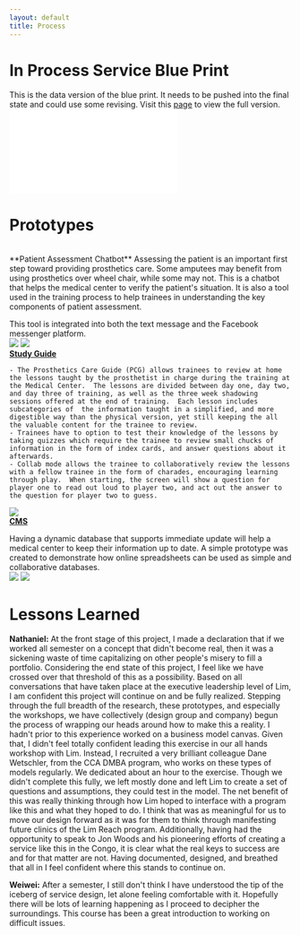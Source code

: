 ```yaml
---
layout: default
title: Process
---
```


# In Process Service Blue Print

This is the data version of the blue print. It needs to be pushed into the final state and could use some revising. Visit this [page](https://drive.google.com/file/d/0BwKHqeB0SDApelY0QzNFZW5RQWM/view) to view the full version. ![]({{site.baseurl}}/assets/img/serviceblueprint.pdf)

# Prototypes

<br>
**Patient Assessment Chatbot** Assessing the patient is an important first step toward providing prosthetics care. Some amputees may benefit from using prosthetics over wheel chair, while some may not. This is a chatbot that helps the medical center to verify the patient's situation. It is also a tool used in the training process to help trainees in understanding the key components of patient assessment.

This tool is integrated into both the text message and the Facebook messenger platform.<br>
![]({{site.baseurl}}/assets/img/text_arab.PNG) ![]({{site.baseurl}}/assets/img/limbot.PNG)<br>
[**Study Guide**](https://invis.io/59BILS6PS)

```
- The Prosthetics Care Guide (PCG) allows trainees to review at home the lessons taught by the prosthetist in charge during the training at the Medical Center.  The lessons are divided between day one, day two, and day three of training, as well as the three week shadowing sessions offered at the end of training.  Each lesson includes subcategories of  the information taught in a simplified, and more digestible way than the physical version, yet still keeping the all the valuable content for the trainee to review.
- Trainees have to option to test their knowledge of the lessons by taking quizzes which require the trainee to review small chucks of information in the form of index cards, and answer questions about it afterwards.  
- Collab mode allows the trainee to collaboratively review the lessons with a fellow trainee in the form of charades, encouraging learning through play.  When starting, the screen will show a question for player one to read out loud to player two, and act out the answer to the question for player two to guess.
```

![]({{site.baseurl}}/assets/img/invision.PNG)<br>
[**CMS**](https://groundedclouds.github.io/Sheetsee.cms/index.html)

Having a dynamic database that supports immediate update will help a medical center to keep their information up to date. A simple prototype was created to demonstrate how online spreadsheets can be used as simple and collaborative databases.<br>
![]({{site.baseurl}}/assets/img/sheet_en.png) ![]({{site.baseurl}}/assets/img/sheet_ar.png)

<!-- The research phase in most projects often hint at several different design directions, even though the team only has time to prototype one direction thoroughly. Making the research process more transparent and traceable will enable us to build on each others' work if research findings and materials well documented. As a result, the we have digitized all of our findings for the purpose of making our research process more transparent. While documenting our findings, we have also discovered the possibility of automating most of the documentation by leveraging [sheetsee.js](http://jlord.us/sheetsee.js/) (a client-side library for connecting Google Spreadsheets to a website and visualizing the information in tables and maps) made by [Jessica Lord](http://jlord.us/about.html). <img src="{{site.baseurl}}/assets/img/workflow.jpg" style="width:100%"> -->

 # Lessons Learned

**Nathaniel:** At the front stage of this project, I made a declaration that if we worked all semester on a concept that didn't become real, then it was a sickening waste of time capitalizing on other people's misery to fill a portfolio. Considering the end state of this project, I feel like we have crossed over that threshold of this as a possibility. Based on all conversations that have taken place at the executive leadership level of Lim, I am confident this project will continue on and be fully realized. Stepping through the full breadth of the research, these prototypes, and especially the workshops, we have collectively (design group and company) begun the process of wrapping our heads around how to make this a reality. I hadn't prior to this experience worked on a business model canvas. Given that, I didn't feel totally confident leading this exercise in our all hands workshop with Lim. Instead, I recruited a very brilliant colleague Dane Wetschler, from the CCA DMBA program, who works on these types of models regularly. We dedicated about an hour to the exercise. Though we didn't complete this fully, we left mostly done and left Lim to create a set of questions and assumptions, they could test in the model. The net benefit of this was really thinking through how Lim hoped to interface with a program like this and what they hoped to do. I think that was as meaningful for us to move our design forward as it was for them to think through manifesting future clinics of the Lim Reach program. Additionally, having had the opportunity to speak to Jon Woods and his pioneering efforts of creating a service like this in the Congo, it is clear what the real keys to success are and for that matter are not. Having documented, designed, and breathed that all in I feel confident where this stands to continue on.

**Weiwei:** After a semester, I still don't think I have understood the tip of the iceberg of service design, let alone feeling comfortable with it. Hopefully there will be lots of learning happening as I proceed to decipher the surroundings. This course has been a great introduction to working on difficult issues.
